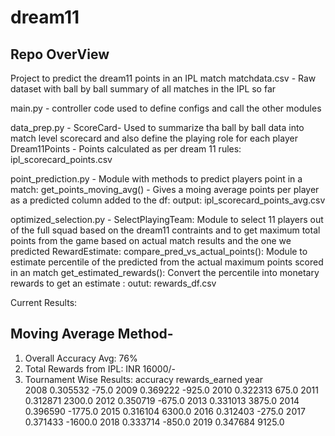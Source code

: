 # dream11
## Repo OverView
Project to predict the dream11 points in an IPL match
matchdata.csv - Raw dataset with ball by ball summary of all matches in the IPL so far

main.py - controller code used to define configs and call the other modules

data_prep.py - ScoreCard- Used to summarize tha ball by ball data into match level scorecard and also define the playing role for each player
	       Dream11Points - Points calculated as per dream 11 rules: ipl_scorecard_points.csv

point_prediction.py - Module with methods to predict players point in a match:
		get_points_moving_avg() - Gives a moing average points per player as a predicted column added to the df: output: ipl_scorecard_points_avg.csv

optimized_selection.py - SelectPlayingTeam: Module to select 11 players out of the full squad based on the dream11 contraints and to get maximum total points from the game 				 based on actual match results and the one we predicted
			 RewardEstimate: compare_pred_vs_actual_points(): Module to estimate percentile of the predicted from the actual maximum points scored in an match
			 		 get_estimated_rewards(): Convert the percentile into monetary rewards to get an estimate : outut: rewards_df.csv
			 		
Current Results: 

## Moving Average Method-

1. Overall Accuracy Avg: 76%
2. Total Rewards from IPL: INR 16000/-
3. Tournament Wise Results: 
     accuracy  rewards_earned
year                          
2008  0.305532           -75.0
2009  0.369222          -925.0
2010  0.322313           675.0
2011  0.312871          2300.0
2012  0.350719          -675.0
2013  0.331013          3875.0
2014  0.396590         -1775.0
2015  0.316104          6300.0
2016  0.312403          -275.0
2017  0.371433         -1600.0
2018  0.333714          -850.0
2019  0.347684          9125.0




					
			  		


